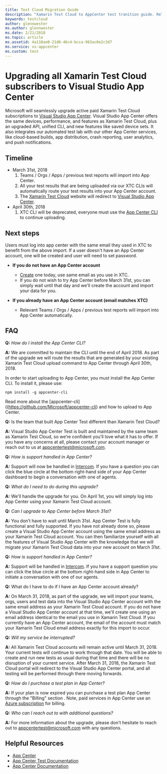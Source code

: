 ```yaml
---
title: Test Cloud Migration Guide
description: "Xamarin Test Cloud to AppCenter test tranition guide. Relevant to Xamarin Test Cloud subscribers that will be automatically upgraded from Xamarin Test Cloud to Visual Studio App Center on March 31, 2018"
keywords: testcloud
author: glennwester
ms.author: glennwester
ms.date: 2/21/2018
ms.topic: article
ms.assetid: 4a110ae0-21d6-46c4-bcca-963ac0e2c3d7
ms.service: vs-appcenter
ms.custom: test
---
```


# Upgrading all Xamarin Test Cloud subscribers to Visual Studio App Center

Microsoft will seamlessly upgrade active paid Xamarin Test Cloud subscriptions to [Visual Studio App Center](http://appcenter.ms). Visual Studio App Center offers the same devices, performance, and features as Xamarin Test Cloud, plus an upgraded API, unified CLI, and new features like saved device sets. It also integrates our automated test lab with our other App Center services, like cloud-based builds, app distribution, crash reporting, user analytics, and push notifications.

## Timeline
* March 31st, 2018  
	1. Teams / Orgs / Apps / previous test reports will import into App Center. 
	2. All your test results that are being uploaded via our XTC CLIs will automatically route your test results into your App Center account.
	3. The [Xamarin Test Cloud](http://testcloud.xamarin.com) website will redirect to [Visual Studio App Center](http://appcenter.ms).
* April 30th, 2018
	1. XTC CLI will be deprecated, everyone must use the [App Center CLI](https://github.com/Microsoft/appcenter-cli) to continue uploading. 


## Next steps

Users must log into app center with the same email they used in XTC to benefit from the above import. If a user doesn't have an App Center account, one will be created and user will need to set password. 	

* **If you do not have an App Center account**
	* [Create](http://appcenter.ms/) one today, use same email as you use in XTC.
	*  If you do not wish to try App Center before March 31st, you can simply wait until that day and we'll create the account and import your data for you.

* **If you already have an App Center account (email matches XTC)**
	* Relevant Teams / Orgs / Apps / previous test reports will import into App Center automatically.



## FAQ

**Q:** *How do I install the App Center CLI?*
 
**A:** We are committed to maintain the CLI until the end of April 2018. As part of the upgrade we will route the results that are generated by your existing Xamarin Test Cloud upload command to App Center through April 30th, 2018. 

In order to start uploading to App Center, you must install the App Center CLI. To install it, please use:

```
npm install -g appcenter-cli
```
Read more about the [appcenter-cli]((https://github.com/Microsoft/appcenter-cli) and how to upload to App Center.

**Q:** Is the team that built App Center Test different than Xamarin Test Cloud? 

**A:** Visual Studio App Center Test is built and maintained by the same team as Xamarin Test Cloud, so we’re confident you’ll love what it has to offer. If you have any concerns at all, please contact your account manager or reach out to us at appcentertest@microsoft.com.

**Q:** *How is support handled in App Center?*

**A:** Support will now be handled in [Intercom](https://intercom.help/appcenter). If you have a question you can click the blue circle at the bottom right-hand side of your App Center dashboard to begin a conversation with one of agents.

**Q:** *What do I need to do during this upgrade?*

**A:** We'll handle the upgrade for you. On April 1st, you will simply log into App Center using your Xamarin Test Cloud account.

**Q:** *Can I upgrade to App Center before March 31st?*

**A:** You don’t have to wait until March 31st. App Center Test is fully functional and fully supported. If you have not already done so, please create a Visual Studio App Center account using the same email address as your Xamarin Test Cloud account. You can then familiarize yourself with all the features of Visual Studio App Center with the knowledge that we will migrate your Xamarin Test Cloud data into your new account on March 31st.

**Q:** *How is support handled in App Center?*

**A:** Support will be handled in [Intercom](https://intercom.help/appcenter). If you have a support question you can click the blue circle at the bottom right-hand side in App Center to initiate a conversation with one of our agents.

**Q:** What do I have to do if I have an App Center account already?

**A:** On March 31, 2018, as part of the upgrade, we will import your teams, orgs, users and test data into the Visual Studio App Center account with the same email address as your Xamarin Test Cloud account. If you do not have a Visual Studio App Center account at that time, we'll create one using an email address identical to the email you use in Xamarin Test Cloud. If you currently have an App Center account, the email of the account must match your Xamarin Test Cloud email address exactly for this import to occur.

**Q:** *Will my service be interrupted?*

**A:** All Xamarin Test Cloud accounts will remain active until March 31, 2018. Your current tests will continue to work through that date. You will be able to create and run new tests as usual during that time and there will be no disruption of your current service. After March 31, 2018, the Xamarin Test Cloud portal will redirect to the Visual Studio App Center portal, and all testing will be performed through there moving forwards.
 
**Q:** *How do I purchase a test plan in App Center?*

**A:** If your plan is now expired you can purchase a test plan App Center through the "Billing" section . Note, paid services in App Center use an [Azure subscription](https://docs.microsoft.com/en-us/appcenter/general/azure-subscriptions/) for billing.
 
**Q:** *Who can I reach out to with additional questions?*

**A:** For more information about the upgrade, please don't hesitate to reach out  to appcentertest@microsoft.com with any questions.


## Helpful Resources
* [App Center](https://appcenter.ms)
* [App Center Test Documentation](https://docs.microsoft.com/en-us/appcenter/test-cloud/)
* [App Center Documentation](https://docs.microsoft.com/en-us/appcenter)

